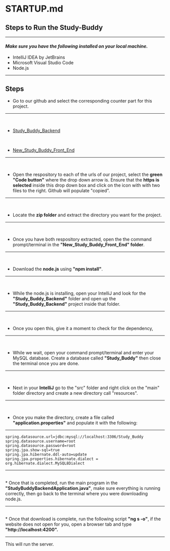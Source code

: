 # STARTUP.md

## Steps to Run the Study-Buddy

---

#### *Make sure you have the following installed on your local machine.*
- IntelliJ IDEA by JetBrains
- Microsoft Visual Studio Code
- Node.js

---

## Steps


* Go to our github and select the corresponding counter part for this project.

 --- 
<br> 
  
* [Study_Buddy_Backend](https://github.com/Revature-Capstone-1349/Study_Buddy_Backend)

  
<br>

* [New_Study_Buddy_Front_End](https://github.com/Revature-Capstone-1349/New_Study_Buddy_Front_End)

---

<br>

* Open the respository to each of the urls of our project, select the <strong>green "Code button"</strong> where the drop down arrow is.  Ensure that the <strong>https is selected</strong> inside this drop down box and click on the icon with with two files to the right. Github will populate "copied".

---
<br>

* Locate the <strong>zip folder</strong> and extract the directory you want for the project. 

---
<br>

* Once you have both respository extracted, open the the command prompt/terminal in the <strong>"New_Study_Buddy_Front_End" folder</strong>.
  
---  
<br>

* Download the <strong>node.js</strong> using <strong>"npm install"</strong>.

---

<br>

* While the node.js is installing, open your IntelliJ and look for the <strong>"Study_Buddy_Backend"</strong> folder and open up the <strong>"Study_Buddy_Backend"</strong> project inside that folder.

---

<br>

* Once you open this, give it a moment to check for the dependency,

---

<br>

* While we wait, open your command prompt/terminal and enter your MySQL database. Create a database called <strong>"Study_Buddy"</strong> then close the terminal once you are done.

---

<br>
  
* Next in your <strong>IntelliJ</strong> go to the "src" folder and right click on the "main" folder directory and create a new directory call "resources".

---

<br>

*  Once you make the directory, create a file called <strong>"application.properties"</strong> and populate it with the following:
  
***

```
spring.datasource.url=jdbc:mysql://localhost:3306/Study_Buddy
spring.datasource.username=root
spring.datasource.password=root
spring.jpa.show-sql=true
spring.jpa.hibernate.ddl-auto=update
spring.jpa.properties.hibernate.dialect = org.hibernate.dialect.MySQL8Dialect
```

***

<br>
* Once that is completed, run the main program in the <strong>"StudyBuddyBackendApplication.java"</strong>, make sure everything is running correctly, then go back to the terminal where you were downloading node.js.
  
---

<br>
* Once that download is complete, run the following script <strong>"ng s -o"</strong>, if the website does not open for you, open a browser tab and type <strong>"http://localhost:4200".</strong>

---

This will run the server.


